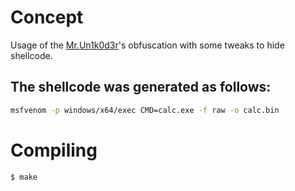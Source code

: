 # Concept

Usage of the [Mr.Un1k0d3r](https://mr.un1k0d3r.world/)'s obfuscation with some tweaks to hide shellcode. 

## The shellcode was generated as follows:
```bash
msfvenom -p windows/x64/exec CMD=calc.exe -f raw -o calc.bin
```

# Compiling

```bash
$ make
```